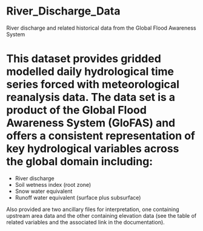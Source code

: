 # River_Discharge_Data
River discharge and related historical data from the Global Flood Awareness System
# This dataset provides gridded modelled daily hydrological time series forced with meteorological reanalysis data. The data set is a product of the Global Flood Awareness System (GloFAS) and offers a consistent representation of key hydrological variables across the global domain including:

* River discharge
* Soil wetness index (root zone)
* Snow water equivalent
* Runoff water equivalent (surface plus subsurface)

Also provided are two ancillary files for interpretation, one containing upstream area data and the other containing elevation data (see the table of related variables and the associated link in the documentation).
